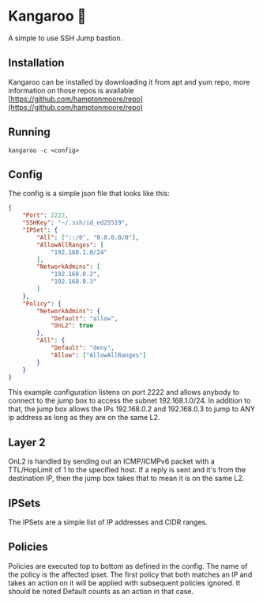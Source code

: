 # Kangaroo 🦘
A simple to use SSH Jump bastion. 

## Installation
Kangaroo can be installed by downloading it from apt and yum repo, more information on those repos is available [https://github.com/hamptonmoore/repo](https://github.com/hamptonmoore/repo)

## Running
```
kangaroo -c <config>
```

## Config
The config is a simple json file that looks like this:
```json
{
    "Port": 2222,
    "SSHKey": "~/.ssh/id_ed25519",
    "IPSet": {
        "All": ["::/0", "0.0.0.0/0"],
        "AllowAllRanges": [
            "192.168.1.0/24"
        ],
        "NetworkAdmins": [
            "192.168.0.2",
            "192.168.0.3"
        ]
    },
    "Policy": {
        "NetworkAdmins": {
            "Default": "allow",
            "OnL2": true
        },
        "All": {
            "Default": "deny",
            "Allow": ["AllowAllRanges"]
        }
    }
}
```
This example configuration listens on port 2222 and allows anybody to connect to the jump box to access the subnet 192.168.1.0/24.
In addition to that, the jump box allows the IPs 192.168.0.2 and 192.168.0.3 to jump to ANY ip address as long as they are on the same L2. 

## Layer 2
OnL2 is handled by sending out an ICMP/ICMPv6 packet with a TTL/HopLimit of 1 to the specified host. If a reply is sent and it's from the destination IP, then the jump box takes that to mean it is on the same L2. 

## IPSets
The IPSets are a simple list of IP addresses and CIDR ranges.  

## Policies
Policies are executed top to bottom as defined in the config. 
The name of the policy is the affected ipset.
The first policy that both matches an IP and takes an action on it will be applied with subsequent policies ignored.
It should be noted Default counts as an action in that case.